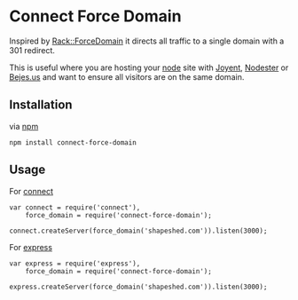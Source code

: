 # Connect Force Domain

Inspired by [Rack::ForceDomain][1] it directs all traffic to a single domain with a 301 redirect.

This is useful where you are hosting your [node][2] site with [Joyent][3], [Nodester][4] or [Bejes.us][5] and want to ensure all visitors are on the same domain.

## Installation

via [npm][6]

    npm install connect-force-domain

## Usage

For [connect][7]

    var connect = require('connect'),
        force_domain = require('connect-force-domain');

    connect.createServer(force_domain('shapeshed.com')).listen(3000);


For [express][8]

    var express = require('express'),
        force_domain = require('connect-force-domain');
        
    express.createServer(force_domain('shapeshed.com')).listen(3000);

[1]: https://github.com/cwninja/rack-force_domain 
[2]: http://nodejs.org/
[3]: https://no.de/
[4]: http://nodester.com/
[5]: http://bejes.us/
[6]: https://github.com/isaacs/npm
[7]: https://github.com/senchalabs/connect/
[8]: http://expressjs.com/
